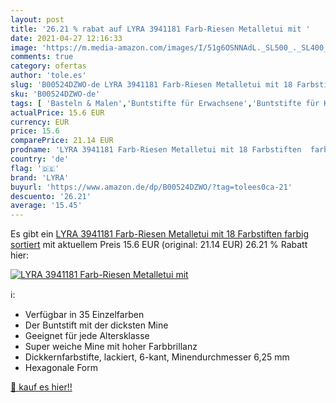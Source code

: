 ```yaml
---
layout: post
title: '26.21 % rabat auf LYRA 3941181 Farb-Riesen Metalletui mit '
date: 2021-04-27 12:16:33
image: 'https://m.media-amazon.com/images/I/51g6OSNNAdL._SL500_._SL400_.jpg'
comments: true
category: ofertas
author: 'tole.es'
slug: 'B00524DZWO-de LYRA 3941181 Farb-Riesen Metalletui mit 18 Farbstiften...'
sku: 'B00524DZWO-de'
tags: [ 'Basteln & Malen','Buntstifte für Erwachsene','Buntstifte für Kinder','Bürobedarf & Schreibwaren','Gewerbe, Industrie & Wissenschaft','Mal- & Zeichenzubehör für Kinder','Schreibwaren','Schulbedarf','Schulschreibsets','Spielzeug','Stifte','lyra', ]
actualPrice: 15.6 EUR
currency: EUR
price: 15.6
comparePrice: 21.14 EUR
prodname: 'LYRA 3941181 Farb-Riesen Metalletui mit 18 Farbstiften  farbig sortiert'
country: 'de'
flag: '🇩🇪'
brand: 'LYRA'
buyurl: 'https://www.amazon.de/dp/B00524DZWO/?tag=tolees0ca-21'
descuento: '26.21'
average: '15.45'
---
```


Es gibt ein [LYRA 3941181 Farb-Riesen Metalletui mit 18 Farbstiften  farbig sortiert](https://www.amazon.de/dp/B00524DZWO/?tag=tolees0ca-21) mit aktuellem Preis 15.6 EUR (original: 21.14 EUR) 26.21 % Rabatt hier:

[![LYRA 3941181 Farb-Riesen Metalletui mit ](https://m.media-amazon.com/images/I/51g6OSNNAdL._SL500_._SL400_.jpg)](https://www.amazon.de/dp/B00524DZWO/?tag=tolees0ca-21)

ℹ️:

- Verfügbar in 35 Einzelfarben
- Der Buntstift mit der dicksten Mine
- Geeignet für jede Altersklasse
- Super weiche Mine mit hoher Farbbrillanz
- Dickkernfarbstifte, lackiert, 6-kant, Minendurchmesser 6,25 mm
- Hexagonale Form

[🛒 kauf es hier!!](https://www.amazon.de/dp/B00524DZWO/?tag=tolees0ca-21)
